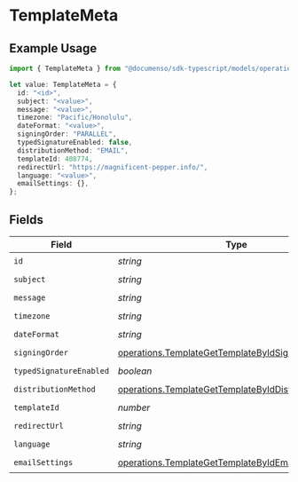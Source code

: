 # TemplateMeta

## Example Usage

```typescript
import { TemplateMeta } from "@documenso/sdk-typescript/models/operations";

let value: TemplateMeta = {
  id: "<id>",
  subject: "<value>",
  message: "<value>",
  timezone: "Pacific/Honolulu",
  dateFormat: "<value>",
  signingOrder: "PARALLEL",
  typedSignatureEnabled: false,
  distributionMethod: "EMAIL",
  templateId: 408774,
  redirectUrl: "https://magnificent-pepper.info/",
  language: "<value>",
  emailSettings: {},
};
```

## Fields

| Field                                                                                                                        | Type                                                                                                                         | Required                                                                                                                     | Description                                                                                                                  |
| ---------------------------------------------------------------------------------------------------------------------------- | ---------------------------------------------------------------------------------------------------------------------------- | ---------------------------------------------------------------------------------------------------------------------------- | ---------------------------------------------------------------------------------------------------------------------------- |
| `id`                                                                                                                         | *string*                                                                                                                     | :heavy_check_mark:                                                                                                           | N/A                                                                                                                          |
| `subject`                                                                                                                    | *string*                                                                                                                     | :heavy_check_mark:                                                                                                           | N/A                                                                                                                          |
| `message`                                                                                                                    | *string*                                                                                                                     | :heavy_check_mark:                                                                                                           | N/A                                                                                                                          |
| `timezone`                                                                                                                   | *string*                                                                                                                     | :heavy_check_mark:                                                                                                           | N/A                                                                                                                          |
| `dateFormat`                                                                                                                 | *string*                                                                                                                     | :heavy_check_mark:                                                                                                           | N/A                                                                                                                          |
| `signingOrder`                                                                                                               | [operations.TemplateGetTemplateByIdSigningOrder](../../models/operations/templategettemplatebyidsigningorder.md)             | :heavy_check_mark:                                                                                                           | N/A                                                                                                                          |
| `typedSignatureEnabled`                                                                                                      | *boolean*                                                                                                                    | :heavy_check_mark:                                                                                                           | N/A                                                                                                                          |
| `distributionMethod`                                                                                                         | [operations.TemplateGetTemplateByIdDistributionMethod](../../models/operations/templategettemplatebyiddistributionmethod.md) | :heavy_check_mark:                                                                                                           | N/A                                                                                                                          |
| `templateId`                                                                                                                 | *number*                                                                                                                     | :heavy_check_mark:                                                                                                           | N/A                                                                                                                          |
| `redirectUrl`                                                                                                                | *string*                                                                                                                     | :heavy_check_mark:                                                                                                           | N/A                                                                                                                          |
| `language`                                                                                                                   | *string*                                                                                                                     | :heavy_check_mark:                                                                                                           | N/A                                                                                                                          |
| `emailSettings`                                                                                                              | [operations.TemplateGetTemplateByIdEmailSettings](../../models/operations/templategettemplatebyidemailsettings.md)           | :heavy_check_mark:                                                                                                           | N/A                                                                                                                          |
